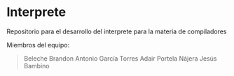 # Interprete
Repositorio para el desarrollo del interprete para la materia de compiladores 

Miembros del equipo:

>Beleche Brandon Antonio
>García Torres Adair
>Portela Nájera Jesús Bambino
